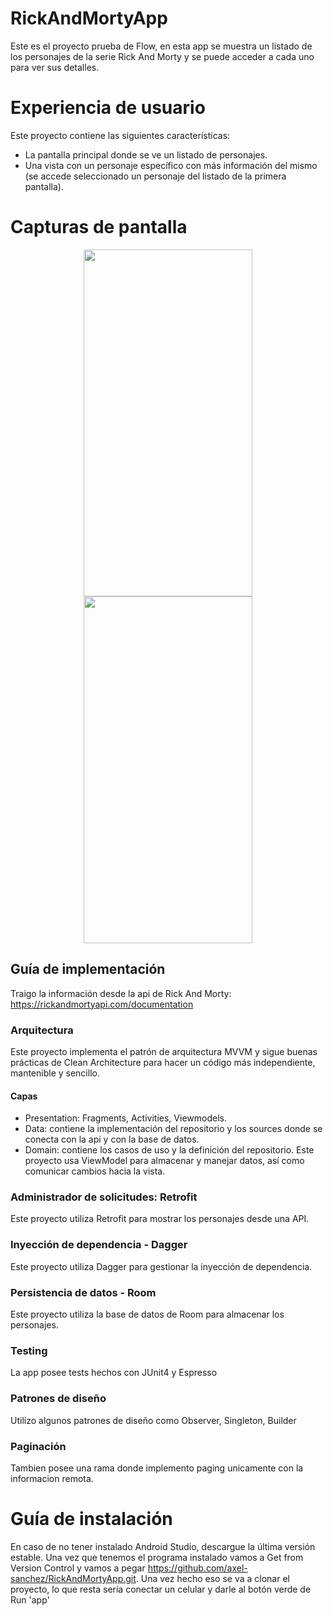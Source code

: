 # RickAndMortyApp
Este es el proyecto prueba de Flow, en esta app se muestra un listado de los personajes de la serie Rick And Morty y se puede acceder a cada uno para ver sus detalles.

# Experiencia de usuario
Este proyecto contiene las siguientes características:

* La pantalla principal donde se ve un listado de personajes.
* Una vista con un personaje específico con más información del mismo (se accede seleccionado un personaje del listado de la primera pantalla).
# Capturas de pantalla

<p align="center">
  <img width="270" height="555" src="https://github.com/user-attachments/assets/eaae0b63-3443-46e8-91d2-337020436a87">
  <img width="270" height="555" src="https://github.com/user-attachments/assets/c63fbdbc-582b-4503-b786-99cd007f8d6d">
  
</p>

## Guía de implementación
Traigo la información desde la api de Rick And Morty: https://rickandmortyapi.com/documentation

### Arquitectura
Este proyecto implementa el patrón de arquitectura MVVM y sigue buenas prácticas de Clean Architecture para hacer un código más independiente, mantenible y sencillo.

#### Capas
* Presentation: Fragments, Activities, Viewmodels.
* Data: contiene la implementación del repositorio y los sources donde se conecta con la api y con la base de datos.
* Domain: contiene los casos de uso y la definición del repositorio.
Este proyecto usa ViewModel para almacenar y manejar datos, así como comunicar cambios hacia la vista.

### Administrador de solicitudes: Retrofit

Este proyecto utiliza Retrofit para mostrar los personajes desde una API.

### Inyección de dependencia - Dagger

Este proyecto utiliza Dagger para gestionar la inyección de dependencia.

### Persistencia de datos - Room

Este proyecto utiliza la base de datos de Room para almacenar los personajes.

### Testing

La app posee tests hechos con JUnit4 y Espresso

### Patrones de diseño

Utilizo algunos patrones de diseño como Observer, Singleton, Builder

### Paginación

Tambien posee una rama donde implemento paging unicamente con la informacion remota.

# Guía de instalación
En caso de no tener instalado Android Studio, descargue la última versión estable. Una vez que tenemos el programa instalado vamos a Get from Version Control y vamos a pegar https://github.com/axel-sanchez/RickAndMortyApp.git. Una vez hecho eso se va a clonar el proyecto, lo que resta sería conectar un celular y darle al botón verde de Run 'app'
